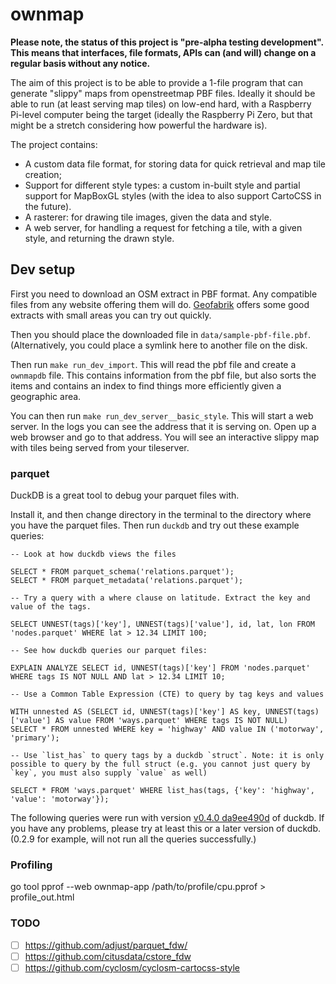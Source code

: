 # ownmap

**Please note, the status of this project is "pre-alpha testing development". This means that interfaces, file formats, APIs can (and will) change on a regular basis without any notice.**

The aim of this project is to be able to provide a 1-file program that can generate "slippy" maps from openstreetmap PBF files. Ideally it should be able to run (at least serving map tiles) on low-end hard, with a Raspberry Pi-level computer being the target (ideally the Raspberry Pi Zero, but that might be a stretch considering how powerful the hardware is).

The project contains:

- A custom data file format, for storing data for quick retrieval and map tile creation;
- Support for different style types: a custom in-built style and partial support for MapBoxGL styles (with the idea to also support CartoCSS in the future).
- A rasterer: for drawing tile images, given the data and style.
- A web server, for handling a request for fetching a tile, with a given style, and returning the drawn style.

## Dev setup

First you need to download an OSM extract in PBF format. Any compatible files from any website offering them will do. [Geofabrik](https://download.geofabrik.de/) offers some good extracts with small areas you can try out quickly.

Then you should place the downloaded file in `data/sample-pbf-file.pbf`. (Alternatively, you could place a symlink here to another file on the disk.

Then run `make run_dev_import`. This will read the pbf file and create a `ownmapdb` file. This contains information from the pbf file, but also sorts the items and contains an index to find things more efficiently given a geographic area.

You can then run `make run_dev_server__basic_style`. This will start a web server. In the logs you can see the address that it is serving on. Open up a web browser and go to that address. You will see an interactive slippy map with tiles being served from your tileserver.

### parquet

DuckDB is a great tool to debug your parquet files with.

Install it, and then change directory in the terminal to the directory where you have the parquet files. Then run `duckdb` and try out these example queries:

```
-- Look at how duckdb views the files

SELECT * FROM parquet_schema('relations.parquet');
SELECT * FROM parquet_metadata('relations.parquet');

-- Try a query with a where clause on latitude. Extract the key and value of the tags.

SELECT UNNEST(tags)['key'], UNNEST(tags)['value'], id, lat, lon FROM 'nodes.parquet' WHERE lat > 12.34 LIMIT 100;

-- See how duckdb queries our parquet files:

EXPLAIN ANALYZE SELECT id, UNNEST(tags)['key'] FROM 'nodes.parquet' WHERE tags IS NOT NULL AND lat > 12.34 LIMIT 10;

-- Use a Common Table Expression (CTE) to query by tag keys and values

WITH unnested AS (SELECT id, UNNEST(tags)['key'] AS key, UNNEST(tags)['value'] AS value FROM 'ways.parquet' WHERE tags IS NOT NULL)
SELECT * FROM unnested WHERE key = 'highway' AND value IN ('motorway', 'primary');

-- Use `list_has` to query tags by a duckdb `struct`. Note: it is only possible to query by the full struct (e.g. you cannot just query by `key`, you must also supply `value` as well)

SELECT * FROM 'ways.parquet' WHERE list_has(tags, {'key': 'highway', 'value': 'motorway'});

```

The following queries were run with version [v0.4.0 da9ee490d](https://github.com/duckdb/duckdb/releases/tag/v0.4.0) of duckdb. If you have any problems, please try at least this or a later version of duckdb. (0.2.9 for example, will not run all the queries successfully.)

### Profiling

go tool pprof --web ownmap-app /path/to/profile/cpu.pprof > profile_out.html

### TODO

- [ ] https://github.com/adjust/parquet_fdw/
- [ ] https://github.com/citusdata/cstore_fdw
- [ ] https://github.com/cyclosm/cyclosm-cartocss-style
